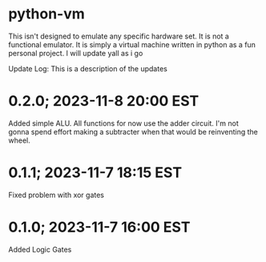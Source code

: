# python-vm
This isn't designed to emulate any specific hardware set. It is not a functional emulator. It is simply a virtual machine written in python as a fun personal project. I will update yall as i go
  
  

Update Log: This is a description of the updates
# 0.2.0; 2023-11-8 20:00 EST
Added simple ALU. All functions for now use the adder circuit. I'm not gonna spend effort making a subtracter when that would be reinventing the wheel.
# 0.1.1; 2023-11-7 18:15 EST
Fixed problem with xor gates
# 0.1.0; 2023-11-7 16:00 EST
Added Logic Gates
